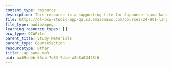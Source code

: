 ```yaml
---
content_type: resource
description: This resource is a supporting file for Japanese 'sama-kana-gakusha'.
file: https://ol-ocw-studio-app-qa.s3.amazonaws.com/courses/24-901-language-and-its-structure-i-phonology-fall-2010/aa69cdeb65cb7d837daea2d8a03448f6_jap_sama.mp3
file_type: audio/mpeg
learning_resource_types: []
ocw_type: OCWFile
parent_title: Study Materials
parent_type: CourseSection
resourcetype: Other
title: jap_sama.mp3
uid: aa69cdeb-65cb-7d83-7dae-a2d8a03448f6
---
```

